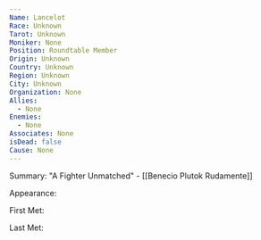 ```yaml
---
Name: Lancelot
Race: Unknown
Tarot: Unknown
Moniker: None
Position: Roundtable Member
Origin: Unknown
Country: Unknown
Region: Unknown
City: Unknown
Organization: None
Allies:
  - None
Enemies:
  - None
Associates: None
isDead: false
Cause: None
---
```

Summary:
"A Fighter Unmatched" - [[Benecio Plutok Rudamente]]

Appearance: 

First Met: 

Last Met: 


